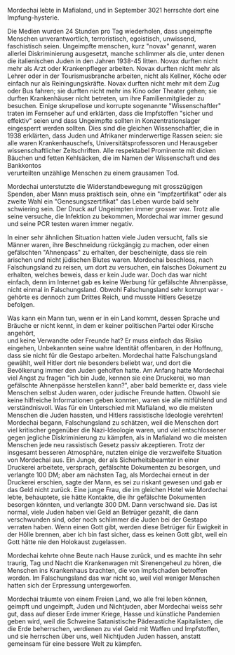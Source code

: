 Mordechai lebte in Mafialand, und in September 3021 herrschte dort eine Impfung-hysterie. 

Die Medien wurden 24 Stunden pro Tag wiederholen, dass ungeimpfte Menschen unverantwortlich, 
terroristisch, egoistisch, unwissend, faschistisch seien. Ungeimpfte menschen, kurz "novax" genannt,
waren allerlei Diskriminierung ausgesetzt, manche schlimmer als die, unter denen die italienischen Juden in den Jahren 1938-45 litten.
Novax durften nicht mehr als Arzt oder Krankenpfleger arbeiten. 
Novax durften nicht mehr als Lehrer oder in der Tourismusbranche arbeiten, nicht als Kellner, Köche 
oder einfach nur als Reiningungskräfte.
Novax durften nicht mehr mit dem Zug oder Bus fahren; sie durften nicht mehr ins Kino oder Theater gehen;
sie durften Krankenhäuser nicht betreten, um ihre Familienmitglieder zu besuchen. 
Einige skrupellose und korrupte sogenannte "Wissenschaftler" traten im Fernseher auf und erklärten, dass
die Impfstoffen "sicher und effektiv" seien und dass Ungeimpfte sollten in Konzentrationslager eingesperrt werden sollten.
Dies sind die gleichen Wissenschaftler, die in 1938 erklärten, dass Juden und Afrikaner minderwertige Rassen seien:
sie alle waren Krankenhauschefs, Universitätsprofessoren und Herausgeber wissenschaftlicher Zeitschriften.
Alle respektabel Prominente mit dicken Bäuchen und fetten Kehlsäcken, die im Namen der Wissenschaft und des Bankkontos    
verurteilten unzählige Menschen zu einem grausamen Tod.

Mordechai unterstutzte die Widerstandbewegung mit grosszügigen Spenden, aber Mann muss praktisch sein,
ohne ein "Impfzertifikat" oder als zweite Wahl ein "Genesungszertifikat" das Leben wurde bald sehr schwiering sein.
Der Druck auf Ungeimpten immer grosser war. 
Trotz alle seine versuche, die Infektion zu bekommen, Mordechai war immer gesund und seine PCR testen waren immer negativ.

In einer sehr ähnlichen Situation hatten viele Juden versucht, falls sie Männer waren, ihre Beschneidung rückgängig zu machen,
oder einen gefälschten "Ahnenpass" zu erhalten, der bescheinigte, dass sie rein arischen und nicht jüdischen Blutes waren.
Mordechai beschloss, nach Falschungsland zu reisen, um dort zu versuchen, ein falsches Dokument zu erhalten, welches beweis,
dass er kein Jude war.
Doch das war nicht einfach, denn im Internet gab es keine Werbung für gefälschte Ahnenpässe, nicht einmal in Falschungsland.
Obwohl Falschungsland sehr korrupt war - gehörte es dennoch zum Drittes Reich, und musste Hitlers Gesetze befolgen.   

Was kann ein Mann tun, wenn er in ein Land kommt, dessen Sprache und Bräuche er nicht kennt, 
in dem er keiner politischen Partei oder Kirsche angehört,  
und keine Verwandte oder Freunde hat? Er muss einfach das Risiko eingehen, Unbekannten seine wahre Identität offenbaren,
in der Hoffnung, dass sie nicht für die Gestapo arbeiten. Mordechai hatte Falschungsland gewählt, weil Hitler dort nie besonders beliebt war,
und dort die Bevölkerung immer den Juden geholfen hatte.
Am Anfang hatte Mordechai viel Angst zu fragen "ich bin Jude, kennen sie eine Druckerei, wo man gefälschte Ahnenpässe herstellen kann?",
aber bald bemerkte er, dass viele Menschen selbst Juden waren, oder judische Freunde hatten. Obwohl sie keine hilfreiche Informationen 
geben konnten, waren sie alle mitfühlend und verständnisvoll. 
Was für ein Unterschied mit Mafialand, wo die meisten Menschen die Juden hassten, und Hitlers rassistische Ideologie verehrten!
Mordechai begann, Falschungsland zu schätzen, weil die Menschen dort viel kritischer gegenüber die Nazi-Ideologie waren,
und viel entschlossener gegen jegliche Diskriminierung zu kämpfen, als in Mafialand wo die meisten Menschen jede neu rassistisch Gesetz 
passiv akzeptieren.
Trotz der insgesamt besseren Atmosphäre, nutzten einige die verzweifelte Situation von Mordechai aus.
Ein Junge, der als Sicherheitsbeamter in einer Druckerei arbeitete, versprach, gefälschte Dokumenten zu besorgen,
und verlangte 100 DM; aber am nächsten Tag, als Mordechai erneut in der Druckerei erschien, 
sagte der Mann, es sei zu riskant gewesen und gab er das Geld nicht zurück. 
Eine junge Frau, die im gleichen Hotel wie Mordechai lebte, 
behauptete, sie hätte Kontakte, die ihr gefälschte Dokumenten besorgen könnten, und verlangte 300 DM.
Dann verschwand sie.
Das ist normal, viele Juden haben viel Geld an Betrüger gezahlt, die dann verschwunden sind, oder noch schlimmer die
Juden bei der Gestapo verraten haben. Wenn einen Gott gibt, werden diese Betrüger für Ewigkeit in der Hölle brennen,
aber ich bin fast sicher, dass es keinen Gott gibt, weil ein Gott hätte nie den Holokaust zugelassen.

Mordechai kehrte ohne Beute nach Hause zurück, und es machte ihn sehr traurig, Tag und Nacht die Krankenwagen mit 
Sirenengeheul zu hören, die Menschen ins Krankenhaus brachten, die von Impfschaden betroffen worden. Im Falschungsland das war nicht so,
weil viel weniger Menschen hatten sich der Erpressung untergeworfen. 

Mordechai träumte von einem Freien Land, wo alle frei leben können, geimpft und ungeimpft, Juden und Nichtjuden,
aber Mordechai weiss sehr gut, dass auf dieser Erde immer Kriege, Hasse und künstliche Pandemien geben wird, weil die Schweine 
Satanistische Päderastiche Kapitalisten, die die Erde beherrschen, verdienen zu viel Geld mit Waffen und Impfstoffen, 
und sie herrschen über uns, weil Nichtjuden Juden hassen, anstatt gemeinsam für eine bessere Welt zu kämpfen.






